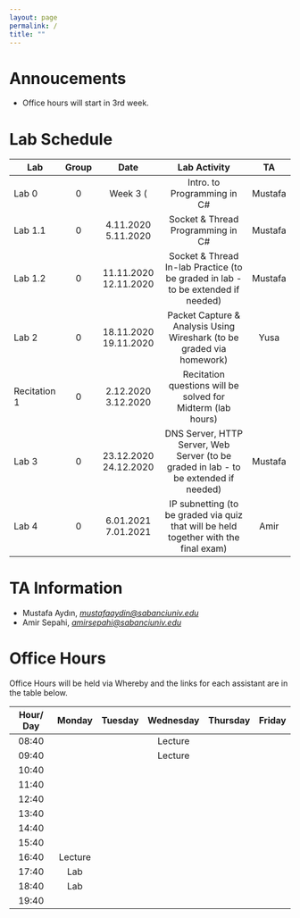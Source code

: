 ```yaml
---
layout: page
permalink: /
title: ""
---
```


# Annoucements
- Office hours will start in 3rd week.


# Lab Schedule

| Lab          |  Group  |         Date          |                                     Lab Activity                                     |   TA    |
| ------------ | :-----: | :-------------------: | :----------------------------------------------------------------------------------: | :-----: |
| Lab 0        | 0 | Week 3 ( |                             Intro. to Programming in C#                              |  Mustafa |
| Lab 1.1      | 0 |  4.11.2020  5.11.2020 |                          Socket & Thread Programming in C#                           |  Mustafa  |
| Lab 1.2      | 0 | 11.11.2020 12.11.2020 |                Socket & Thread In-lab Practice (to be graded in lab - to be extended if needed)                 |  Mustafa  |
| Lab 2        | 0 | 18.11.2020 19.11.2020 |        Packet Capture & Analysis Using Wireshark (to be graded via homework)         |   Yusa |
| Recitation 1 | 0 |  2.12.2020  3.12.2020 |             Recitation questions will be solved for Midterm (lab hours)              |  |
| Lab 3        | 0 | 23.12.2020 24.12.2020 |              DNS Server, HTTP Server, Web Server (to be graded in lab - to be extended if needed)               | Mustafa |
| Lab 4        | 0 |  6.01.2021  7.01.2021 | IP subnetting (to be graded via quiz that will be held together with the final exam) | Amir |


# TA Information

- Mustafa Aydın,  *mustafaaydin@sabanciuniv.edu*
- Amir Sepahi, *amirsepahi@sabanciuniv.edu*  

# Office Hours

Office Hours will be held via Whereby and the links for each assistant are in the table below. 

| Hour/ Day |     **Monday**      |  **Tuesday**  										 |  **Wednesday**  |  **Thursday**   |     **Friday**      |
| :-------: | :-----------------: | :-----------: 										 | :-------------: | :-------------: | :-----------------: |
|   08:40   | 				 	  |       										 | Lecture                |                 |                     |
|   09:40   | 		 	  |        										 | Lecture                |                 |                     |
|   10:40   |                     |               										 |                 |  			     |                     |
|   11:40   |                     |  |  |  ||
|   12:40   |                     |  |  | ||
|   13:40   |                     |  |                 |  |                     |
|   14:40   |                     |  |                 |  |  |
|   15:40   |                     |  |                 |                 |  |
|   16:40   |    Lecture                 |  |                 |  ||
|   17:40   |  Lab |               										 |                 |  ||
|   18:40   |  Lab |               										 |                 |                 |                     |
|   19:40   |                     |                                                      |                 |                 |                     |
